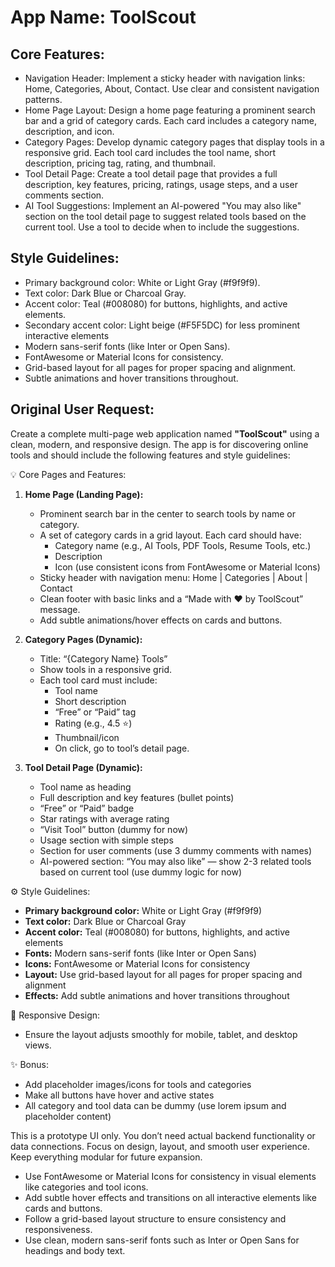 # **App Name**: ToolScout

## Core Features:

- Navigation Header: Implement a sticky header with navigation links: Home, Categories, About, Contact. Use clear and consistent navigation patterns.
- Home Page Layout: Design a home page featuring a prominent search bar and a grid of category cards. Each card includes a category name, description, and icon.
- Category Pages: Develop dynamic category pages that display tools in a responsive grid. Each tool card includes the tool name, short description, pricing tag, rating, and thumbnail.
- Tool Detail Page: Create a tool detail page that provides a full description, key features, pricing, ratings, usage steps, and a user comments section.
- AI Tool Suggestions: Implement an AI-powered "You may also like" section on the tool detail page to suggest related tools based on the current tool.  Use a tool to decide when to include the suggestions.

## Style Guidelines:

- Primary background color: White or Light Gray (#f9f9f9).
- Text color: Dark Blue or Charcoal Gray.
- Accent color: Teal (#008080) for buttons, highlights, and active elements.
- Secondary accent color: Light beige (#F5F5DC) for less prominent interactive elements
- Modern sans-serif fonts (like Inter or Open Sans).
- FontAwesome or Material Icons for consistency.
- Grid-based layout for all pages for proper spacing and alignment.
- Subtle animations and hover transitions throughout.

## Original User Request:
Create a complete multi-page web application named **"ToolScout"** using a clean, modern, and responsive design. The app is for discovering online tools and should include the following features and style guidelines:

💡 Core Pages and Features:

1. **Home Page (Landing Page):**
   - Prominent search bar in the center to search tools by name or category.
   - A set of category cards in a grid layout. Each card should have:
     - Category name (e.g., AI Tools, PDF Tools, Resume Tools, etc.)
     - Description
     - Icon (use consistent icons from FontAwesome or Material Icons)
   - Sticky header with navigation menu: Home | Categories | About | Contact
   - Clean footer with basic links and a “Made with ❤️ by ToolScout” message.
   - Add subtle animations/hover effects on cards and buttons.

2. **Category Pages (Dynamic):**
   - Title: “{Category Name} Tools”
   - Show tools in a responsive grid.
   - Each tool card must include:
     - Tool name
     - Short description
     - “Free” or “Paid” tag
     - Rating (e.g., 4.5 ⭐)
     - Thumbnail/icon
     - On click, go to tool’s detail page.

3. **Tool Detail Page (Dynamic):**
   - Tool name as heading
   - Full description and key features (bullet points)
   - “Free” or “Paid” badge
   - Star ratings with average rating
   - “Visit Tool” button (dummy for now)
   - Usage section with simple steps
   - Section for user comments (use 3 dummy comments with names)
   - AI-powered section: “You may also like” — show 2-3 related tools based on current tool (use dummy logic for now)

⚙️ Style Guidelines:

- **Primary background color:** White or Light Gray (#f9f9f9)
- **Text color:** Dark Blue or Charcoal Gray
- **Accent color:** Teal (#008080) for buttons, highlights, and active elements
- **Fonts:** Modern sans-serif fonts (like Inter or Open Sans)
- **Icons:** FontAwesome or Material Icons for consistency
- **Layout:** Use grid-based layout for all pages for proper spacing and alignment
- **Effects:** Add subtle animations and hover transitions throughout

📱 Responsive Design:
- Ensure the layout adjusts smoothly for mobile, tablet, and desktop views.

✨ Bonus:
- Add placeholder images/icons for tools and categories
- Make all buttons have hover and active states
- All category and tool data can be dummy (use lorem ipsum and placeholder content)

This is a prototype UI only. You don’t need actual backend functionality or data connections. Focus on design, layout, and smooth user experience. Keep everything modular for future expansion.
- Use FontAwesome or Material Icons for consistency in visual elements like categories and tool icons.
- Add subtle hover effects and transitions on all interactive elements like cards and buttons.
- Follow a grid-based layout structure to ensure consistency and responsiveness.
- Use clean, modern sans-serif fonts such as Inter or Open Sans for headings and body text.
  